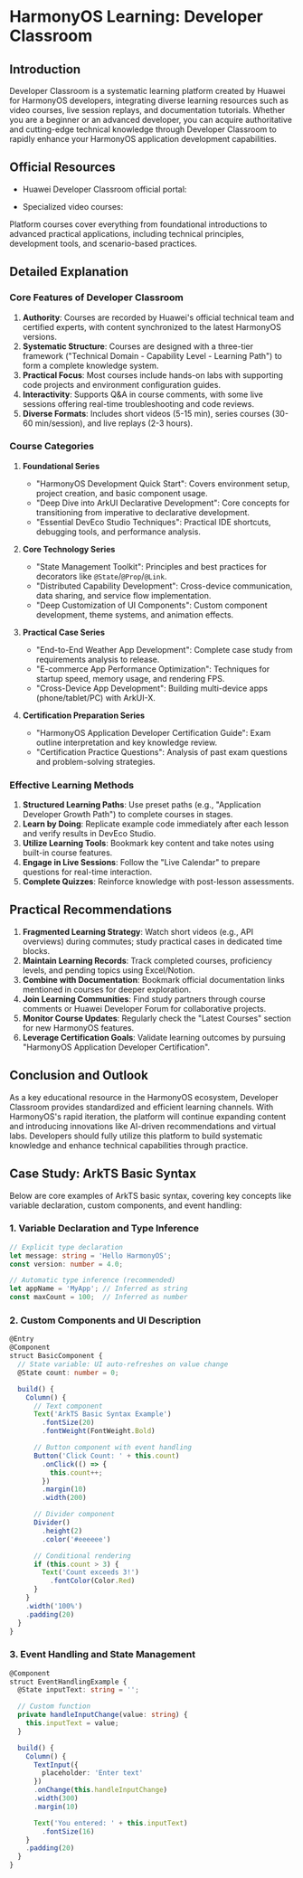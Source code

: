 # HarmonyOS Learning: Developer Classroom

## Introduction
Developer Classroom is a systematic learning platform created by Huawei for HarmonyOS developers, integrating diverse learning resources such as video courses, live session replays, and documentation tutorials. Whether you are a beginner or an advanced developer, you can acquire authoritative and cutting-edge technical knowledge through Developer Classroom to rapidly enhance your HarmonyOS application development capabilities.

## Official Resources
- Huawei Developer Classroom official portal:

- Specialized video courses:

Platform courses cover everything from foundational introductions to advanced practical applications, including technical principles, development tools, and scenario-based practices.

## Detailed Explanation
### Core Features of Developer Classroom
1. **Authority**: Courses are recorded by Huawei's official technical team and certified experts, with content synchronized to the latest HarmonyOS versions.
2. **Systematic Structure**: Courses are designed with a three-tier framework ("Technical Domain - Capability Level - Learning Path") to form a complete knowledge system.
3. **Practical Focus**: Most courses include hands-on labs with supporting code projects and environment configuration guides.
4. **Interactivity**: Supports Q&A in course comments, with some live sessions offering real-time troubleshooting and code reviews.
5. **Diverse Formats**: Includes short videos (5-15 min), series courses (30-60 min/session), and live replays (2-3 hours).

### Course Categories
1. **Foundational Series**
   - "HarmonyOS Development Quick Start": Covers environment setup, project creation, and basic component usage.
   - "Deep Dive into ArkUI Declarative Development": Core concepts for transitioning from imperative to declarative development.
   - "Essential DevEco Studio Techniques": Practical IDE shortcuts, debugging tools, and performance analysis.

2. **Core Technology Series**
   - "State Management Toolkit": Principles and best practices for decorators like `@State`/`@Prop`/`@Link`.
   - "Distributed Capability Development": Cross-device communication, data sharing, and service flow implementation.
   - "Deep Customization of UI Components": Custom component development, theme systems, and animation effects.

3. **Practical Case Series**
   - "End-to-End Weather App Development": Complete case study from requirements analysis to release.
   - "E-commerce App Performance Optimization": Techniques for startup speed, memory usage, and rendering FPS.
   - "Cross-Device App Development": Building multi-device apps (phone/tablet/PC) with ArkUI-X.

4. **Certification Preparation Series**
   - "HarmonyOS Application Developer Certification Guide": Exam outline interpretation and key knowledge review.
   - "Certification Practice Questions": Analysis of past exam questions and problem-solving strategies.

### Effective Learning Methods
1. **Structured Learning Paths**: Use preset paths (e.g., "Application Developer Growth Path") to complete courses in stages.
2. **Learn by Doing**: Replicate example code immediately after each lesson and verify results in DevEco Studio.
3. **Utilize Learning Tools**: Bookmark key content and take notes using built-in course features.
4. **Engage in Live Sessions**: Follow the "Live Calendar" to prepare questions for real-time interaction.
5. **Complete Quizzes**: Reinforce knowledge with post-lesson assessments.

## Practical Recommendations
1. **Fragmented Learning Strategy**: Watch short videos (e.g., API overviews) during commutes; study practical cases in dedicated time blocks.
2. **Maintain Learning Records**: Track completed courses, proficiency levels, and pending topics using Excel/Notion.
3. **Combine with Documentation**: Bookmark official documentation links mentioned in courses for deeper exploration.
4. **Join Learning Communities**: Find study partners through course comments or Huawei Developer Forum for collaborative projects.
5. **Monitor Course Updates**: Regularly check the "Latest Courses" section for new HarmonyOS features.
6. **Leverage Certification Goals**: Validate learning outcomes by pursuing "HarmonyOS Application Developer Certification".

## Conclusion and Outlook
As a key educational resource in the HarmonyOS ecosystem, Developer Classroom provides standardized and efficient learning channels. With HarmonyOS's rapid iteration, the platform will continue expanding content and introducing innovations like AI-driven recommendations and virtual labs. Developers should fully utilize this platform to build systematic knowledge and enhance technical capabilities through practice.

## Case Study: ArkTS Basic Syntax

Below are core examples of ArkTS basic syntax, covering key concepts like variable declaration, custom components, and event handling:

### 1. Variable Declaration and Type Inference
```typescript
// Explicit type declaration
let message: string = 'Hello HarmonyOS';
const version: number = 4.0;

// Automatic type inference (recommended)
let appName = 'MyApp'; // Inferred as string
const maxCount = 100;  // Inferred as number
```

### 2. Custom Components and UI Description
```typescript
@Entry
@Component
struct BasicComponent {
  // State variable: UI auto-refreshes on value change
  @State count: number = 0;

  build() {
    Column() {
      // Text component
      Text('ArkTS Basic Syntax Example')
        .fontSize(20)
        .fontWeight(FontWeight.Bold)

      // Button component with event handling
      Button('Click Count: ' + this.count)
        .onClick(() => {
          this.count++;
        })
        .margin(10)
        .width(200)

      // Divider component
      Divider()
        .height(2)
        .color('#eeeeee')

      // Conditional rendering
      if (this.count > 3) {
        Text('Count exceeds 3!')
          .fontColor(Color.Red)
      }
    }
    .width('100%')
    .padding(20)
  }
}
```

### 3. Event Handling and State Management
```typescript
@Component
struct EventHandlingExample {
  @State inputText: string = '';

  // Custom function
  private handleInputChange(value: string) {
    this.inputText = value;
  }

  build() {
    Column() {
      TextInput({
        placeholder: 'Enter text'
      })
      .onChange(this.handleInputChange)
      .width(300)
      .margin(10)

      Text('You entered: ' + this.inputText)
        .fontSize(16)
    }
    .padding(20)
  }
}
```